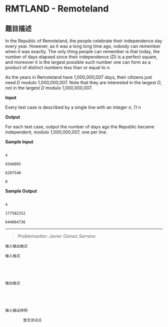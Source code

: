 # RMTLAND - Remoteland

## 题目描述

In the Republic of Remoteland, the people celebrate their independence day every year. However, as it was a long long time ago, nobody can remember when it was exactly. The only thing people can remember is that today, the number of days elapsed since their independence (_D_) is a perfect square, and moreover it is the largest possible such number one can form as a product of distinct numbers less than or equal to _n_.

As the years in Remoteland have 1,000,000,007 days, their citizens just need _D_ modulo 1,000,000,007. Note that they are interested in the largest _D_, not in the largest _D_ modulo 1,000,000,007.

**Input**

Every test case is described by a single line with an integer _n_, (1 n

**Output**

For each test case, output the number of days ago the Republic became independent, modulo 1,000,000,007, one per line.

**Sample Input**

```

4

9348095

6297540

0

```

  

  

**Sample Output**

 ```

4

177582252

644064736

```

- - - - - -

> _Problemsetter: Javier Gómez Serrano_

    输入输出格式

    输入格式

    

    

    输出格式

    

    

    输入输出样例

            暂无测试点

    

    

    

<!--  -->

